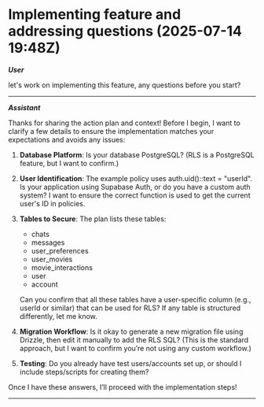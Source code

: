 <!-- Generated by SpecStory -->

# Implementing feature and addressing questions (2025-07-14 19:48Z)

_**User**_

let's work on implementing this feature, any questions before you start?

---

_**Assistant**_

Thanks for sharing the action plan and context! Before I begin, I want to clarify a few details to ensure the implementation matches your expectations and avoids any issues:

1. **Database Platform**: Is your database PostgreSQL? (RLS is a PostgreSQL feature, but I want to confirm.)

2. **User Identification**: The example policy uses auth.uid()::text = "userId". Is your application using Supabase Auth, or do you have a custom auth system? I want to ensure the correct function is used to get the current user's ID in policies.

3. **Tables to Secure**: The plan lists these tables:
   - chats
   - messages
   - user_preferences
   - user_movies
   - movie_interactions
   - user
   - account

   Can you confirm that all these tables have a user-specific column (e.g., userId or similar) that can be used for RLS? If any table is structured differently, let me know.

4. **Migration Workflow**: Is it okay to generate a new migration file using Drizzle, then edit it manually to add the RLS SQL? (This is the standard approach, but I want to confirm you’re not using any custom workflow.)

5. **Testing**: Do you already have test users/accounts set up, or should I include steps/scripts for creating them?

Once I have these answers, I’ll proceed with the implementation steps!

---

